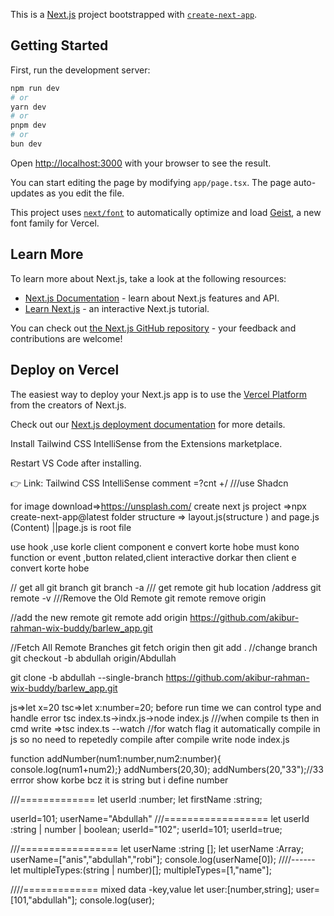 This is a [Next.js](https://nextjs.org) project bootstrapped with [`create-next-app`](https://nextjs.org/docs/app/api-reference/cli/create-next-app).

## Getting Started

First, run the development server:

```bash
npm run dev
# or
yarn dev
# or
pnpm dev
# or
bun dev
```

Open [http://localhost:3000](http://localhost:3000) with your browser to see the result.

You can start editing the page by modifying `app/page.tsx`. The page auto-updates as you edit the file.

This project uses [`next/font`](https://nextjs.org/docs/app/building-your-application/optimizing/fonts) to automatically optimize and load [Geist](https://vercel.com/font), a new font family for Vercel.

## Learn More

To learn more about Next.js, take a look at the following resources:

- [Next.js Documentation](https://nextjs.org/docs) - learn about Next.js features and API.
- [Learn Next.js](https://nextjs.org/learn) - an interactive Next.js tutorial.

You can check out [the Next.js GitHub repository](https://github.com/vercel/next.js) - your feedback and contributions are welcome!

## Deploy on Vercel

The easiest way to deploy your Next.js app is to use the [Vercel Platform](https://vercel.com/new?utm_medium=default-template&filter=next.js&utm_source=create-next-app&utm_campaign=create-next-app-readme) from the creators of Next.js.

Check out our [Next.js deployment documentation](https://nextjs.org/docs/app/building-your-application/deploying) for more details.

<!--  next js inmportant note  -->

Install Tailwind CSS IntelliSense from the Extensions marketplace.

Restart VS Code after installing.

👉 Link: Tailwind CSS IntelliSense
comment =?cnt +/
///use Shadcn

for image download=>https://unsplash.com/
create next js project =>npx create-next-app@latest
folder structure => layout.js(structure ) and page.js (Content) ||page.js is root file

use hook ,use korle client component e convert korte hobe must
kono function or event ,button related,client interactive dorkar then client e convert korte hobe

<!-- git all important note  -->

// get all git branch
git branch -a
/// get remote git hub location /address
git remote -v
///Remove the Old Remote
git remote remove origin

//add the new remote
git remote add origin https://github.com/akibur-rahman-wix-buddy/barlew_app.git

//Fetch All Remote Branches
git fetch origin
then git add .
//change branch
git checkout -b abdullah origin/Abdullah

git clone -b abdullah --single-branch https://github.com/akibur-rahman-wix-buddy/barlew_app.git

<!-- type script important note  -->

js=>let x=20
tsc=>let x:number=20; before run time we can control type and handle error
tsc index.ts->indx.js->node index.js
///when compile ts then in cmd write =>tsc index.ts --watch //for watch flag it automatically compile in js so no need to repetedly compile after compile write node index.js

function addNumber(num1:number,num2:number){
console.log(num1+num2);}
addNumbers(20,30);
addNumbers(20,"33");//33 errror show korbe bcz it is string but i define number

///=============
let userId :number;
let firstName :string;

userId=101;
userName="Abdullah"
///==================
let userId :string | number | boolean;
userId="102";
userId=101;
userId=true;

///=================
let userName :string [];
let userName :Array<string>;
userName=["anis","abdullah","robi"];
console.log(userName[0]);
////------
let multipleTypes:(string | number)[];
multipleTypes=[1,"name"];

////=============
mixed data -key,value
let user:[number,string];
user=[101,"abdullah"];
console.log(user);
